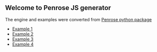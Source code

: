 ## Welcome to Penrose JS generator

The engine and examples were converted from [Penrose python package](https://github.com/xnx/penrose)

- [Example 1](example1.html)
- [Example 2](example2.html)
- [Example 3](example3.html)
- [Example 4](example4.html)
